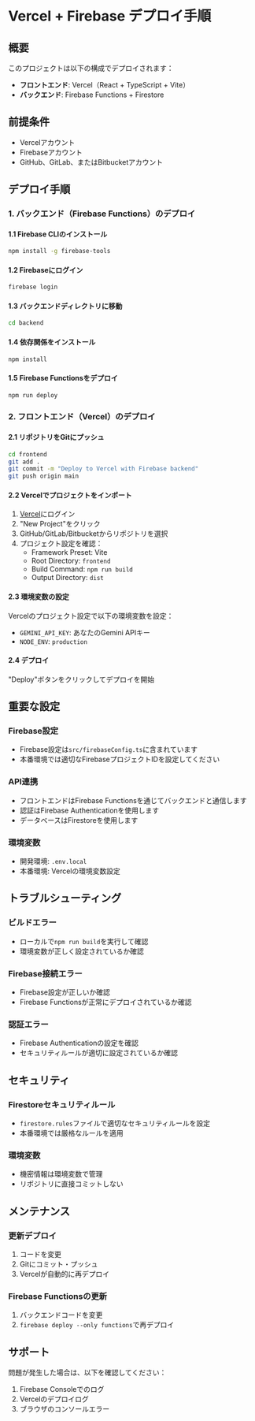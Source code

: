 # Vercel + Firebase デプロイ手順

## 概要
このプロジェクトは以下の構成でデプロイされます：
- **フロントエンド**: Vercel（React + TypeScript + Vite）
- **バックエンド**: Firebase Functions + Firestore

## 前提条件
- Vercelアカウント
- Firebaseアカウント
- GitHub、GitLab、またはBitbucketアカウント

## デプロイ手順

### 1. バックエンド（Firebase Functions）のデプロイ

#### 1.1 Firebase CLIのインストール
```bash
npm install -g firebase-tools
```

#### 1.2 Firebaseにログイン
```bash
firebase login
```

#### 1.3 バックエンドディレクトリに移動
```bash
cd backend
```

#### 1.4 依存関係をインストール
```bash
npm install
```

#### 1.5 Firebase Functionsをデプロイ
```bash
npm run deploy
```

### 2. フロントエンド（Vercel）のデプロイ

#### 2.1 リポジトリをGitにプッシュ
```bash
cd frontend
git add .
git commit -m "Deploy to Vercel with Firebase backend"
git push origin main
```

#### 2.2 Vercelでプロジェクトをインポート
1. [Vercel](https://vercel.com)にログイン
2. "New Project"をクリック
3. GitHub/GitLab/Bitbucketからリポジトリを選択
4. プロジェクト設定を確認：
   - Framework Preset: Vite
   - Root Directory: `frontend`
   - Build Command: `npm run build`
   - Output Directory: `dist`

#### 2.3 環境変数の設定
Vercelのプロジェクト設定で以下の環境変数を設定：

- `GEMINI_API_KEY`: あなたのGemini APIキー
- `NODE_ENV`: `production`

#### 2.4 デプロイ
"Deploy"ボタンをクリックしてデプロイを開始

## 重要な設定

### Firebase設定
- Firebase設定は`src/firebaseConfig.ts`に含まれています
- 本番環境では適切なFirebaseプロジェクトIDを設定してください

### API連携
- フロントエンドはFirebase Functionsを通じてバックエンドと通信します
- 認証はFirebase Authenticationを使用します
- データベースはFirestoreを使用します

### 環境変数
- 開発環境: `.env.local`
- 本番環境: Vercelの環境変数設定

## トラブルシューティング

### ビルドエラー
- ローカルで`npm run build`を実行して確認
- 環境変数が正しく設定されているか確認

### Firebase接続エラー
- Firebase設定が正しいか確認
- Firebase Functionsが正常にデプロイされているか確認

### 認証エラー
- Firebase Authenticationの設定を確認
- セキュリティルールが適切に設定されているか確認

## セキュリティ

### Firestoreセキュリティルール
- `firestore.rules`ファイルで適切なセキュリティルールを設定
- 本番環境では厳格なルールを適用

### 環境変数
- 機密情報は環境変数で管理
- リポジトリに直接コミットしない

## メンテナンス

### 更新デプロイ
1. コードを変更
2. Gitにコミット・プッシュ
3. Vercelが自動的に再デプロイ

### Firebase Functionsの更新
1. バックエンドコードを変更
2. `firebase deploy --only functions`で再デプロイ

## サポート
問題が発生した場合は、以下を確認してください：
1. Firebase Consoleでのログ
2. Vercelのデプロイログ
3. ブラウザのコンソールエラー
